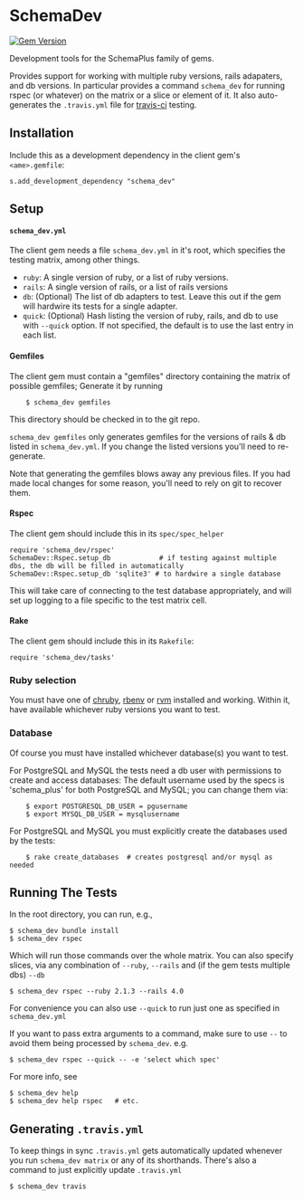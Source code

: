 # SchemaDev

[![Gem Version](https://badge.fury.io/rb/schema_dev.png)](http://badge.fury.io/rb/schema_dev)

Development tools for the SchemaPlus family of gems.

Provides support for working with multiple ruby versions, rails adapaters, and db versions.  In particular provides a command `schema_dev` for running rspec (or whatever) on the matrix or  a slice or element of it.  It also auto-generates the `.travis.yml` file for [travis-ci](https://travis-ci.org) testing.

## Installation

Include this as a development dependency in the client gem's `<ame>.gemfile`:

    s.add_development_dependency "schema_dev"

## Setup

#### `schema_dev.yml`

The client gem needs a file `schema_dev.yml` in it's root, which specifies the testing matrix, among other things.

* `ruby`:  A single version of ruby, or a list of ruby versions.
* `rails`: A single version of rails, or a list of rails versions
* `db`: (Optional) The list of db adapters to test.  Leave this out if the gem will hardwire its tests for a single adapter.
* `quick`: (Optional) Hash listing the version of ruby, rails, and db to use with `--quick` option.  If not specified, the default is to use the last entry in each list.

#### Gemfiles

The client gem must contain a "gemfiles" directory containing the matrix of
possible gemfiles; Generate it by running

        $ schema_dev gemfiles

This directory should be checked in to the git repo.

`schema_dev gemfiles` only generates gemfiles for the versions of rails &
db listed in `schema_dev.yml`.  If you change the listed versions you'll
need to re-generate.

Note that generating the gemfiles blows away any previous files.  If you had made
local changes for some reason, you'll need to rely on git to recover them.

    
#### Rspec

The client gem should include this in its `spec/spec_helper`

    require 'schema_dev/rspec'
    SchemaDev::Rspec.setup_db     		 # if testing against multiple dbs, the db will be filled in automatically
    SchemaDev::Rspec.setup_db 'sqlite3' # to hardwire a single database
    
This will take care of connecting to the test database appropriately, and will set up logging to a file specific to the test matrix cell.

#### Rake

The client gem should include this in its `Rakefile`:

    require 'schema_dev/tasks'

### Ruby selection

You must have one of [chruby](https://github.com/postmodern/chruby), [rbenv](https://github.com/sstephenson/rbenv) or [rvm](http://rvm.io) installed and working.  Within it, have available whichever ruby versions you want to test.  

### Database 

Of course you must have installed whichever database(s) you want to test. 

For PostgreSQL and MySQL the tests need a db user with permissions to create and access databases: The default username used by the specs is 'schema_plus' for both PostgreSQL and MySQL; you can change them via:

        $ export POSTGRESQL_DB_USER = pgusername
        $ export MYSQL_DB_USER = mysqlusername

For PostgreSQL and MySQL you must explicitly create the databases used by the tests:

        $ rake create_databases  # creates postgresql and/or mysql as needed

## Running The Tests

In the root directory, you can run, e.g.,

    $ schema_dev bundle install
    $ schema_dev rspec

Which will run those commands over the whole matrix.  You can also specify slices, via any combination of `--ruby`, `--rails` and (if the gem tests multiple dbs) `--db`

    $ schema_dev rspec --ruby 2.1.3 --rails 4.0

For convenience you can also use `--quick` to run just one as specified in `schema_dev.yml`

If you want to pass extra arguments to a command, make sure to use `--` to avoid them being processed by `schema_dev`.  e.g.

	$ schema_dev rspec --quick -- -e 'select which spec'
	
For more info, see

    $ schema_dev help
    $ schema_dev help rspec   # etc.

## Generating `.travis.yml`

To keep things in sync `.travis.yml` gets automatically updated whenever you run `schema_dev matrix` or any of its shorthands.  There's also a command to just explicitly update `.travis.yml`

    $ schema_dev travis
